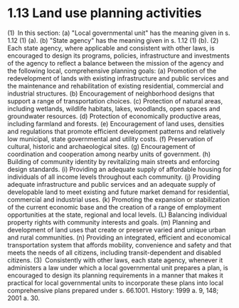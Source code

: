 1.13 Land use planning activities
=================================

(1) In this section:
(a) "Local governmental unit" has the meaning given in s. 1.12 (1) (a).
(b) "State agency" has the meaning given in s. 1.12 (1) (b).
(2) Each state agency, where applicable and consistent with other laws, is encouraged to design its programs, policies, infrastructure and investments of the agency to reflect a balance between the mission of the agency and the following local, comprehensive planning goals:
(a) Promotion of the redevelopment of lands with existing infrastructure and public services and the maintenance and rehabilitation of existing residential, commercial and industrial structures.
(b) Encouragement of neighborhood designs that support a range of transportation choices.
(c) Protection of natural areas, including wetlands, wildlife habitats, lakes, woodlands, open spaces and groundwater resources.
(d) Protection of economically productive areas, including farmland and forests.
(e) Encouragement of land uses, densities and regulations that promote efficient development patterns and relatively low municipal, state governmental and utility costs.
(f) Preservation of cultural, historic and archaeological sites.
(g) Encouragement of coordination and cooperation among nearby units of government.
(h) Building of community identity by revitalizing main streets and enforcing design standards.
(i) Providing an adequate supply of affordable housing for individuals of all income levels throughout each community.
(j) Providing adequate infrastructure and public services and an adequate supply of developable land to meet existing and future market demand for residential, commercial and industrial uses.
(k) Promoting the expansion or stabilization of the current economic base and the creation of a range of employment opportunities at the state, regional and local levels.
(L) Balancing individual property rights with community interests and goals.
(m) Planning and development of land uses that create or preserve varied and unique urban and rural communities.
(n) Providing an integrated, efficient and economical transportation system that affords mobility, convenience and safety and that meets the needs of all citizens, including transit-dependent and disabled citizens.
(3) Consistently with other laws, each state agency, whenever it administers a law under which a local governmental unit prepares a plan, is encouraged to design its planning requirements in a manner that makes it practical for local governmental units to incorporate these plans into local comprehensive plans prepared under s. 66.1001.
History: 1999 a. 9, 148; 2001 a. 30.
